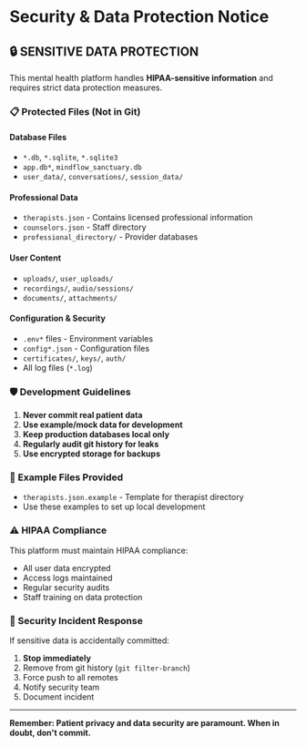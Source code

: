 # Security & Data Protection Notice

## 🔒 SENSITIVE DATA PROTECTION

This mental health platform handles **HIPAA-sensitive information** and requires strict data protection measures.

### 📋 Protected Files (Not in Git)

#### Database Files
- `*.db`, `*.sqlite`, `*.sqlite3`
- `app.db*`, `mindflow_sanctuary.db`
- `user_data/`, `conversations/`, `session_data/`

#### Professional Data
- `therapists.json` - Contains licensed professional information
- `counselors.json` - Staff directory
- `professional_directory/` - Provider databases

#### User Content
- `uploads/`, `user_uploads/`
- `recordings/`, `audio/sessions/`
- `documents/`, `attachments/`

#### Configuration & Security
- `.env*` files - Environment variables
- `config*.json` - Configuration files
- `certificates/`, `keys/`, `auth/`
- All log files (`*.log`)

### 🛡️ Development Guidelines

1. **Never commit real patient data**
2. **Use example/mock data for development**
3. **Keep production databases local only**
4. **Regularly audit git history for leaks**
5. **Use encrypted storage for backups**

### 📝 Example Files Provided

- `therapists.json.example` - Template for therapist directory
- Use these examples to set up local development

### ⚠️ HIPAA Compliance

This platform must maintain HIPAA compliance:
- All user data encrypted
- Access logs maintained
- Regular security audits
- Staff training on data protection

### 🚨 Security Incident Response

If sensitive data is accidentally committed:
1. **Stop immediately**
2. Remove from git history (`git filter-branch`)
3. Force push to all remotes
4. Notify security team
5. Document incident

---

**Remember: Patient privacy and data security are paramount. When in doubt, don't commit.**